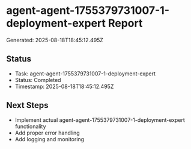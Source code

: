 # agent-agent-1755379731007-1-deployment-expert Report

Generated: 2025-08-18T18:45:12.495Z

## Status
- Task: agent-agent-1755379731007-1-deployment-expert
- Status: Completed
- Timestamp: 2025-08-18T18:45:12.495Z

## Next Steps
- Implement actual agent-agent-1755379731007-1-deployment-expert functionality
- Add proper error handling
- Add logging and monitoring
